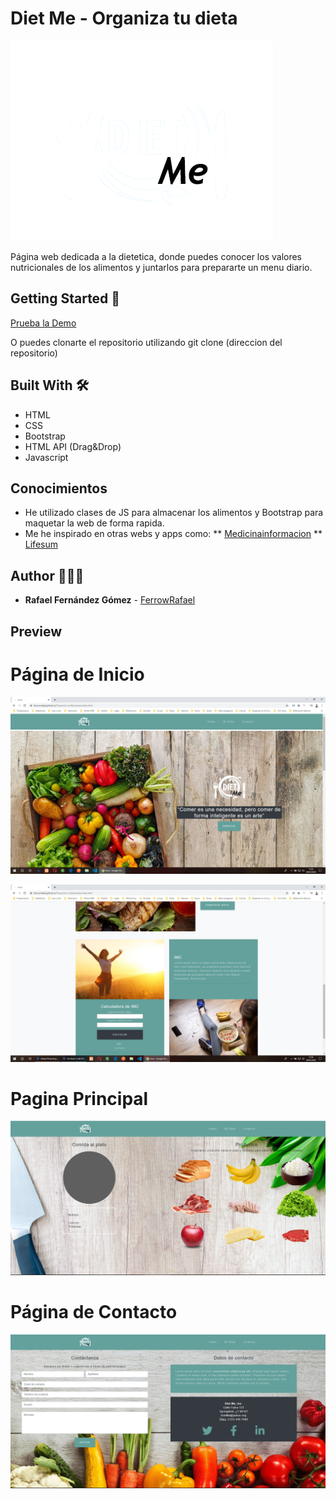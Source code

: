 # Diet Me - Organiza tu dieta

<a href="https://ferrowrafael.github.io/Proyecto2-conBootstrap/"><img src="./images/DietMeLogo.png" title="DietMeLogo" alt="DietMeLogo"></a>

Página web dedicada a la dietetica, donde puedes conocer los valores nutricionales de los alimentos y juntarlos para prepararte un menu diario.


## Getting Started 🚀 

[Prueba la Demo](https://ferrowrafael.github.io/Proyecto2-conBootstrap/) 

O puedes clonarte el repositorio utilizando git clone (direccion del repositorio)


## Built With 🛠️    

* HTML
* CSS
* Bootstrap
* HTML API (Drag&Drop)
* Javascript

## Conocimientos

* He utilizado clases de JS para almacenar los alimentos y Bootstrap para maquetar la web de forma rapida.
* Me he inspirado en otras webs y apps como:
  ** [Medicinainformacion](https://medicinainformacion.com/)
  ** [Lifesum](https://lifesum.com/es/)


## Author 👨🏼‍💻

* **Rafael Fernández Gómez** - [FerrowRafael](https://github.com/FerrowRafael)


## Preview

# Página de Inicio

<img src="./images/DietMe-Index1.jpg" title="PaginaInicio1" alt="PaginaInicio1"></a>

<img src="./images/DietMe-Index2.jpg" title="PaginaInicio2" alt="PaginaInicio2"></a>

# Pagina Principal

<img src="./images/DietMe-Dieta.jpg" title="PaginaPrincipal" alt="PaginaPrincipal"></a>


# Página de Contacto

<img src="./images/DietMe-Contacto.jpg" title="PaginaContacto" alt="PaginaContacto"></a>



